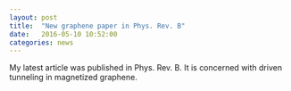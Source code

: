 ```yaml
---
layout: post
title:  "New graphene paper in Phys. Rev. B"
date:   2016-05-10 10:52:00
categories: news
--- 
```

My latest article was published in Phys. Rev. B. It is concerned with driven tunneling in magnetized graphene.

[Paper]:      http://link.aps.org/doi/10.1103/PhysRevB.93.205415
